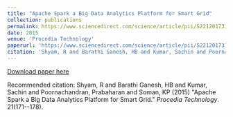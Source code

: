 ```yaml
---
title: "Apache Spark a Big Data Analytics Platform for Smart Grid"
collection: publications
permalink: https://www.sciencedirect.com/science/article/pii/S2212017315003138
date: 2015
venue: 'Procedia Technology'
paperurl: 'https://www.sciencedirect.com/science/article/pii/S2212017315003138'
citation: 'Shyam, R and Barathi Ganesh, HB and Kumar, Sachin and Poornachandran, Prabaharan and Soman, KP (2015). &quot;Apache Spark a Big Data Analytics Platform for Smart Grid.&quot; <i>Procedia Technology</i>. 21(171--178).'
---
```


[Download paper here](https://www.sciencedirect.com/science/article/pii/S2212017315003138)

Recommended citation: Shyam, R and Barathi Ganesh, HB and Kumar, Sachin and Poornachandran, Prabaharan and Soman, KP (2015) "Apache Spark a Big Data Analytics Platform for Smart Grid." <i>Procedia Technology</i>. 21(171--178).
